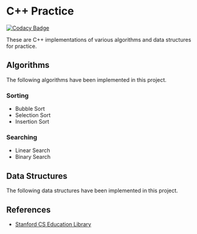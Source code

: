 # C++ Practice
[![Codacy Badge](https://api.codacy.com/project/badge/Grade/daf097a7fe524ddcaeb8dc005755cdb4)](https://www.codacy.com/app/pskrunner14/cpp-practice?utm_source=github.com&amp;utm_medium=referral&amp;utm_content=pskrunner14/cpp-practice&amp;utm_campaign=Badge_Grade)

These are C++ implementations of various algorithms and data structures for practice.

## Algorithms

The following algorithms have been implemented in this project.

### Sorting

* Bubble Sort
* Selection Sort
* Insertion Sort

### Searching

* Linear Search
* Binary Search

## Data Structures

The following data structures have been implemented in this project.

## References

* [Stanford CS Education Library](http://cslibrary.stanford.edu/)
